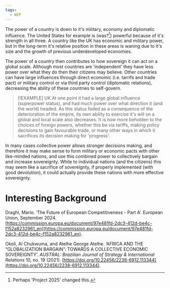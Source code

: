 ```yaml
---
tags:
  - WIP
---
```

The power of a country is down to it's military, economy and diplomatic influence. The United States for example is (was?[^1]) powerful because of it's  strength in all three. A country like the UK has economic and military power, but in the long-term it's relative position in these areas is waning due to it's size and the growth of previous underdeveloped economies. 

[^1]: Perhaps 'Project 2025' changed this.

The power of a country then contributes to how sovereign it can act on a global scale. Although most countries are 'independent' they have less power over what they do then their citizens may believe. Other countries can have large influences through direct economic (i.e. tarrifs and trade pact) or military control or via third party control (diplomatic relations), decreasing the ability of these countries to self-govern.

>[!EXAMPLE] UK
> At one point it had a large global influence (superpower status), and had much power over what direction it (and the world) headed. As this status faded as a consequence of the deterioration of the empire, its own ability to exercise it's will on a global and local scale also decreases. It is now more beholden to the choices of foreign powers, whether this be via tariffs, making policy decisions to gain favourable trade, or many other ways in which it sacrifices its decision making for 'progress'.

In many cases collective power allows stronger decisions making, and therefore it may make sense to form military or economic pacts with other like-minded nations, and use this combined power to collectively bargain and increase sovereignty. While to individual nations (and the citizens) this may seem like a sacrifice of sovereignty, if properly implemented (with good devolution), it could actually provide these nations with more effective sovereignty.

# Interesting Background
Draghi, Mario. ‘The Future of European Competitiveness - Part A’. European Union, September 2024. [https://commission.europa.eu/document/97e481fd-2dc3-412d-be4c-f152a8232961_en](https://commission.europa.eu/document/97e481fd-2dc3-412d-be4c-f152a8232961_en).

Okoli, Al Chukwuma, and Atelhe George Atelhe. ‘AFRICA AND THE “GLOBALIZATION BARGAIN”: TOWARDS A COLLECTIVE ECONOMIC SOVEREIGNTY’. _AUSTRAL: Brazilian Journal of Strategy & International Relations_ 10, no. 19 (2021). [https://doi.org/10.22456/2238-6912.113344](https://doi.org/10.22456/2238-6912.113344).
